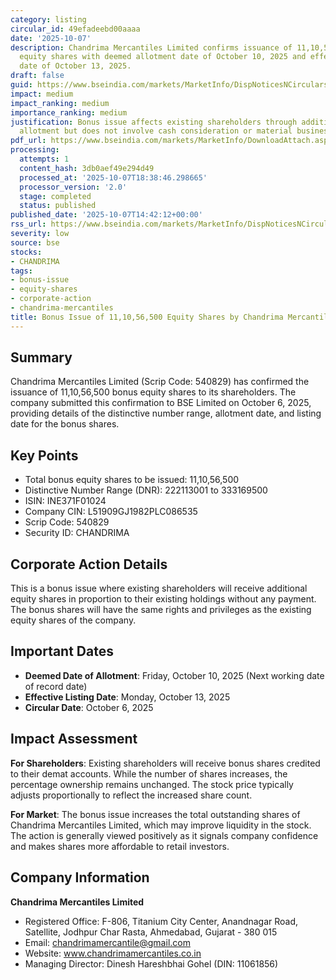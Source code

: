 ```yaml
---
category: listing
circular_id: 49efadeebd00aaaa
date: '2025-10-07'
description: Chandrima Mercantiles Limited confirms issuance of 11,10,56,500 bonus
  equity shares with deemed allotment date of October 10, 2025 and effective listing
  date of October 13, 2025.
draft: false
guid: https://www.bseindia.com/markets/MarketInfo/DispNoticesNCirculars.aspx?Noticeid={4493E6DB-E61D-46BE-BE4F-DDB9382FDB62}&noticeno=20251007-67&dt=10/07/2025&icount=67&totcount=79&flag=0
impact: medium
impact_ranking: medium
importance_ranking: medium
justification: Bonus issue affects existing shareholders through additional share
  allotment but does not involve cash consideration or material business changes
pdf_url: https://www.bseindia.com/markets/MarketInfo/DownloadAttach.aspx?id=20251007-67&attachedId=7cd6ac24-8d3e-4825-aa72-425c5e090add
processing:
  attempts: 1
  content_hash: 3db0aef49e294d49
  processed_at: '2025-10-07T18:38:46.298665'
  processor_version: '2.0'
  stage: completed
  status: published
published_date: '2025-10-07T14:42:12+00:00'
rss_url: https://www.bseindia.com/markets/MarketInfo/DispNoticesNCirculars.aspx?Noticeid={4493E6DB-E61D-46BE-BE4F-DDB9382FDB62}&noticeno=20251007-67&dt=10/07/2025&icount=67&totcount=79&flag=0
severity: low
source: bse
stocks:
- CHANDRIMA
tags:
- bonus-issue
- equity-shares
- corporate-action
- chandrima-mercantiles
title: Bonus Issue of 11,10,56,500 Equity Shares by Chandrima Mercantiles Limited
---
```


## Summary

Chandrima Mercantiles Limited (Scrip Code: 540829) has confirmed the issuance of 11,10,56,500 bonus equity shares to its shareholders. The company submitted this confirmation to BSE Limited on October 6, 2025, providing details of the distinctive number range, allotment date, and listing date for the bonus shares.

## Key Points

- Total bonus equity shares to be issued: 11,10,56,500
- Distinctive Number Range (DNR): 222113001 to 333169500
- ISIN: INE371F01024
- Company CIN: L51909GJ1982PLC086535
- Scrip Code: 540829
- Security ID: CHANDRIMA

## Corporate Action Details

This is a bonus issue where existing shareholders will receive additional equity shares in proportion to their existing holdings without any payment. The bonus shares will have the same rights and privileges as the existing equity shares of the company.

## Important Dates

- **Deemed Date of Allotment**: Friday, October 10, 2025 (Next working date of record date)
- **Effective Listing Date**: Monday, October 13, 2025
- **Circular Date**: October 6, 2025

## Impact Assessment

**For Shareholders**: Existing shareholders will receive bonus shares credited to their demat accounts. While the number of shares increases, the percentage ownership remains unchanged. The stock price typically adjusts proportionally to reflect the increased share count.

**For Market**: The bonus issue increases the total outstanding shares of Chandrima Mercantiles Limited, which may improve liquidity in the stock. The action is generally viewed positively as it signals company confidence and makes shares more affordable to retail investors.

## Company Information

**Chandrima Mercantiles Limited**
- Registered Office: F-806, Titanium City Center, Anandnagar Road, Satellite, Jodhpur Char Rasta, Ahmedabad, Gujarat - 380 015
- Email: chandrimamercantile@gmail.com
- Website: www.chandrimamercantiles.co.in
- Managing Director: Dinesh Hareshbhai Gohel (DIN: 11061856)